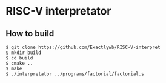 # RISC-V interpretator 

## How to build
```
$ git clone https://github.com/Exactlywb/RISC-V-interpret
$ mkdir build
$ cd build
$ cmake ..
$ make
$ ./interpretator ../programs/factorial/factorial.s
```
